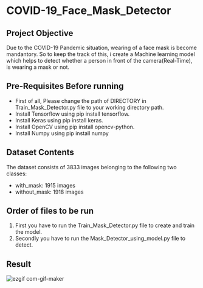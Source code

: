 # COVID-19_Face_Mask_Detector

## Project Objective 
Due to the COVID-19 Pandemic situation, wearing of a face mask is become mandantory. So to keep the track of this, i create a Machine learning model which helps to detect whether a person in front of the camera(Real-Time), is wearing a mask or not.

## Pre-Requisites Before running
* First of all, Please change the path of DIRECTORY in Train_Mask_Detector.py file to your working directory path.
* Install Tensorflow using pip install tensorflow.
* Install Keras using pip install keras.
* Install OpenCV using pip install opencv-python.
* Install Numpy using pip install numpy

## Dataset Contents
The dataset consists of 3833 images belonging to the following two classes:
* with_mask: 1915 images
* without_mask: 1918 images

## Order of files to be run
1. First you have to run the Train_Mask_Detector.py file to create and train the model.
2. Secondly you have to run the Mask_Detector_using_model.py file to detect.

## Result
![ezgif com-gif-maker](https://user-images.githubusercontent.com/70112406/94625115-9cfc4480-02d5-11eb-9431-97881c0bb3d3.gif)
